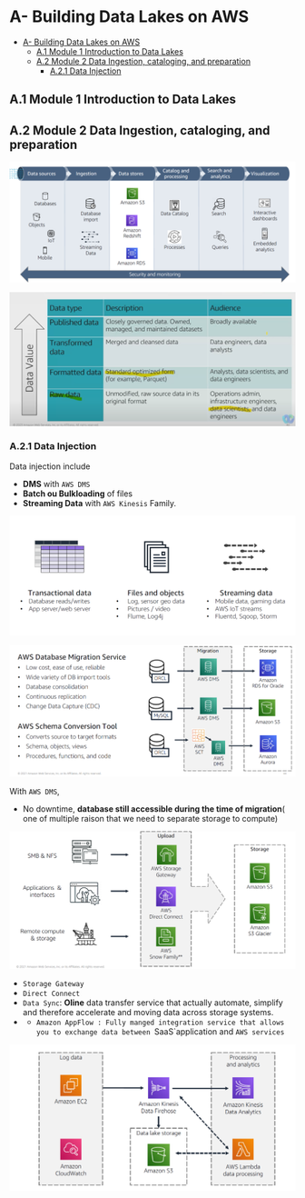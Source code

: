 # A- Building Data Lakes on AWS

- [A- Building Data Lakes on AWS](#a--building-data-lakes-on-aws)
  - [A.1 Module 1 Introduction to Data Lakes](#a1-module-1-introduction-to-data-lakes)
  - [A.2 Module 2 Data Ingestion, cataloging, and preparation](#a2-module-2-data-ingestion-cataloging-and-preparation)
    - [A.2.1 Data Injection](#a21-data-injection)
## A.1 Module 1 Introduction to Data Lakes
## A.2 Module 2 Data Ingestion, cataloging, and preparation

![Alt text](fig/29.png)

![Alt text](fig/30.png)
### A.2.1 Data Injection
Data injection include
* **DMS** with ``AWS DMS``
* **Batch ou Bulkloading** of files
* **Streaming Data** with ``AWS Kinesis`` Family.
  
![Alt text](fig/31_.png)

![Alt text](fig/32.png)

With ``AWS DMS``,
* No downtime, **database still accessible during the time of migration**( one of multiple raison that we need to separate storage to compute)

![Alt text](fig/33.png)
* ``Storage Gateway``
* ``Direct Connect``
* ``Data Sync``: **Oline** data transfer service that actually automate, simplify and therefore accelerate  and moving data across storage systems.
* * ``Amazon AppFlow : Fully manged integration service that allows you to exchange data between ``SaaS`application and  ``AWS services``

![Alt text](fig/34.png)
  
  










